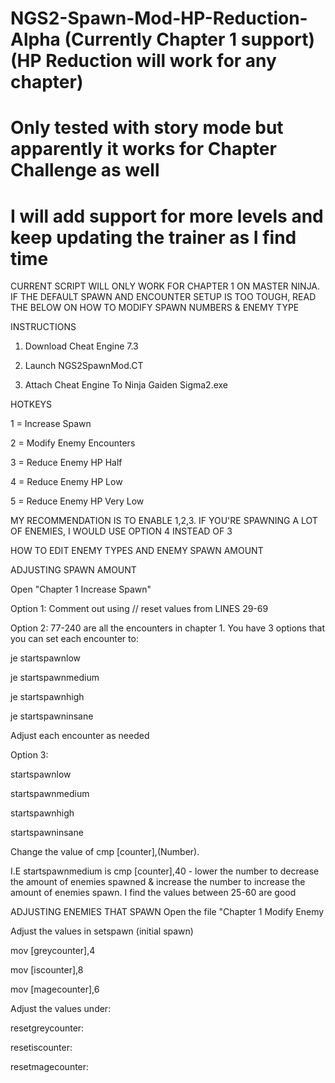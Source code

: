 # NGS2-Spawn-Mod-HP-Reduction-Alpha (Currently Chapter 1 support) (HP Reduction will work for any chapter)
# Only tested with story mode but apparently it works for Chapter Challenge as well
# I will add support for more levels and keep updating the trainer as I find time

CURRENT SCRIPT WILL ONLY WORK FOR CHAPTER 1 ON MASTER NINJA. IF THE DEFAULT SPAWN AND ENCOUNTER SETUP IS TOO TOUGH, READ THE BELOW ON HOW TO MODIFY SPAWN NUMBERS & ENEMY TYPE

INSTRUCTIONS

1. Download Cheat Engine 7.3

2. Launch NGS2SpawnMod.CT

3. Attach Cheat Engine To Ninja Gaiden Sigma2.exe

HOTKEYS

1 = Increase Spawn

2 = Modify Enemy Encounters

3 = Reduce Enemy HP Half

4 = Reduce Enemy HP Low

5 = Reduce Enemy HP Very Low 

MY RECOMMENDATION IS TO ENABLE 1,2,3. IF YOU'RE SPAWNING A LOT OF ENEMIES, I WOULD USE OPTION 4 INSTEAD OF 3

HOW TO EDIT ENEMY TYPES AND ENEMY SPAWN AMOUNT

ADJUSTING SPAWN AMOUNT

Open "Chapter 1 Increase Spawn"

Option 1: Comment out using // reset values from LINES 29-69

Option 2: 77-240 are all the encounters in chapter 1. You have 3 options that you can set each encounter to: 

je startspawnlow

je startspawnmedium

je startspawnhigh

je startspawninsane

Adjust each encounter as needed

Option 3:

startspawnlow

startspawnmedium

startspawnhigh

startspawninsane

Change the value of cmp [counter],(Number).

I.E startspawnmedium is cmp [counter],40 - lower the number to decrease the amount of enemies spawned & increase the number to increase the amount of enemies spawn. I find the values between 25-60 are good

ADJUSTING ENEMIES THAT SPAWN
Open the file "Chapter 1 Modify Enemy

Adjust the values in setspawn (initial spawn)
   
   mov [greycounter],4
   
   mov [iscounter],8
   
   mov [magecounter],6
 
Adjust the values under: 

resetgreycounter:

resetiscounter:

resetmagecounter:

